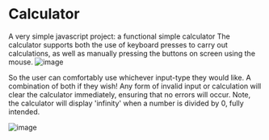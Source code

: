 # Calculator 
A very simple javascript project: a functional simple calculator 
The calculator supports both the use of keyboard presses to carry out calculations, as well as manually pressing the buttons on screen using the mouse. 
![image](https://github.com/user-attachments/assets/36c122bf-92d4-4417-bed7-17bd81c81179)

So the user can comfortably use whichever input-type they would like. A combination of both if they wish! Any form of invalid input or calculation will clear the 
calculator immediately, ensuring that no errors will occur. Note, the calculator will display 'infinity' when a number is divided by 0, fully intended. 

![image](https://github.com/user-attachments/assets/919556f7-3017-4f3f-97be-21b8e04c9473)


